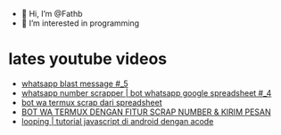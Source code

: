 - 👋 Hi, I’m @Fathb
- 👀 I’m interested in programming

# lates youtube videos
<!-- YOUTUBE:START -->
- [whatsapp blast message #_5](https://www.youtube.com/watch?v=Vi4Am3vOZVg)
- [whatsapp number scrapper | bot whatsapp google spreadsheet #_4](https://www.youtube.com/watch?v=DVcqQzKDrds)
- [bot wa termux scrap dari spreadsheet](https://www.youtube.com/watch?v=xx_7MMqAbAw)
- [BOT WA TERMUX DENGAN FITUR SCRAP NUMBER &amp; KIRIM PESAN](https://www.youtube.com/watch?v=1-C46cQd8Q4)
- [looping | tutorial javascript di android dengan acode](https://www.youtube.com/watch?v=7vlGcCRVqGM)
<!-- YOUTUBE:END -->

<!---
Fathb/Fathb is a ✨ special ✨ repository because its `README.md` (this file) appears on your GitHub profile.
You can click the Preview link to take a look at your changes.
--->
